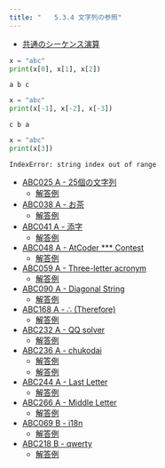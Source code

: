 ```yaml
---
title: "　　5.3.4 文字列の参照"
---
```


* [共通のシーケンス演算](https://docs.python.org/ja/3/library/stdtypes.html#common-sequence-operations)

```python:サンプルコード：sample_259.py
x = "abc"
print(x[0], x[1], x[2])
```

```text:実行結果
a b c
```

```python:サンプルコード：sample_260.py
x = "abc"
print(x[-1], x[-2], x[-3])
```

```text:実行結果
c b a
```

```python:サンプルコード：sample_261.py
x = "abc"
print(x[3])
```

```text:実行結果
IndexError: string index out of range
```

- [ABC025 A - 25個の文字列](https://atcoder.jp/contests/abc025/tasks/abc025_a)
    - [解答例](https://atcoder.jp/contests/abc025/submissions/17500345)
- [ABC038 A - お茶](https://atcoder.jp/contests/abc038/tasks/abc038_a)
    - [解答例](https://atcoder.jp/contests/abc038/submissions/17500458)
- [ABC041 A - 添字](https://atcoder.jp/contests/abc041/tasks/abc041_a)
    - [解答例](https://atcoder.jp/contests/abc041/submissions/14933362)
- [ABC048 A - AtCoder *** Contest](https://atcoder.jp/contests/abc048/tasks/abc048_a)
    - [解答例](https://atcoder.jp/contests/abc048/submissions/14933401)
- [ABC059 A - Three-letter acronym](https://atcoder.jp/contests/abc059/tasks/abc059_a)
    - [解答例](https://atcoder.jp/contests/abc059/submissions/17500617)
- [ABC090 A - Diagonal String](https://atcoder.jp/contests/abc090/tasks/abc090_a)
    - [解答例](https://atcoder.jp/contests/abc090/submissions/17500068)
- [ABC168 A - ∴ (Therefore)](https://atcoder.jp/contests/abc168/tasks/abc168_a)
    - [解答例](https://atcoder.jp/contests/abc168/submissions/15312770)
- [ABC232 A - QQ solver](https://atcoder.jp/contests/abc232/tasks/abc232_a)
    - [解答例](https://atcoder.jp/contests/abc232/submissions/28352442)
- [ABC236 A - chukodai](https://atcoder.jp/contests/abc236/tasks/abc236_a)
    - [解答例](https://atcoder.jp/contests/abc236/submissions/28882926)
    - [解答例](https://atcoder.jp/contests/abc236/submissions/28882946)
- [ABC244 A - Last Letter](https://atcoder.jp/contests/abc244/tasks/abc244_a)
    - [解答例](https://atcoder.jp/contests/abc244/submissions/30327519)
- [ABC266 A - Middle Letter](https://atcoder.jp/contests/abc266/tasks/abc266_a)
    - [解答例](https://atcoder.jp/contests/abc266/submissions/34428447)
- [ABC069 B - i18n](https://atcoder.jp/contests/abc069/tasks/abc069_b)
    - [解答例](https://atcoder.jp/contests/abc069/submissions/15565724)
- [ABC218 B - qwerty](https://atcoder.jp/contests/abc218/tasks/abc218_b)
    - [解答例](https://atcoder.jp/contests/abc218/submissions/27244984)